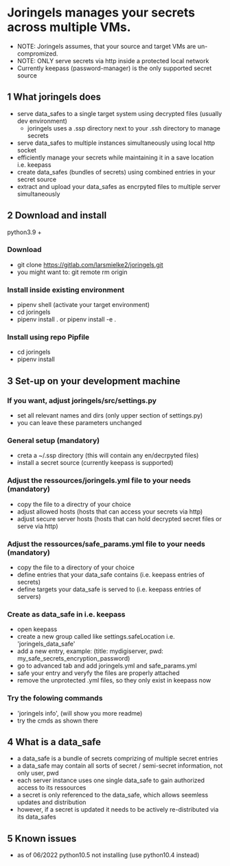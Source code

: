 # Joringels manages your secrets across multiple VMs.
- NOTE: Joringels assumes, that your source and target VMs are un-compromized.
- NOTE: ONLY serve secrets via http inside a protected local network
- Currently keepass (password-manager) is the only supported secret source

## 1 What joringels does
- serve data_safes to a single target system using decrypted files (usually dev environment)
    - joringels uses a .ssp directory next to your .ssh directory to manage secrets
- serve data_safes to multiple instances simultaneously using local http socket
- efficiently manage your secrets while maintaining it in a save location i.e. keepass
- create data_safes (bundles of secrets) using combined entries in your secret source
- extract and upload your data_safes as encrpyted files to multiple server simultaneously

## 2 Download and install
python3.9 +
### Download
- git clone https://gitlab.com/larsmielke2/joringels.git
- you might want to: git remote rm origin

### Install inside existing environment
- pipenv shell (activate your target environment)
- cd joringels
- pipenv install . or pipenv install -e .

### Install using repo Pipfile
- cd joringels
- pipenv install



## 3 Set-up on your development machine

### If you want, adjust joringels/src/settings.py
- set all relevant names and dirs (only upper section of settings.py)
- you can leave these parameters unchanged

### General setup (mandatory)
- creta a \~/.ssp directory (this will contain any en/decrpyted files)
- install a secret source (currently keepass is supported)

### Adjust the ressources/joringels.yml file to your needs (mandatory)
- copy the file to a directry of your choice
- adjust allowed hosts (hosts that can access your secrets via http)
- adjust secure server hosts (hosts that can hold decrypted secret files or serve via http)

### Adjust the ressources/safe_params.yml file to your needs (mandatory)
- copy the file to a directory of your choice
- define entries that your data_safe contains (i.e. keepass entries of secrets)
- define targets your data_safe is served to (i.e. keepass entries of servers)

### Create as data_safe in i.e. keepass
- open keepass
- create a new group called like settings.safeLocation i.e. 'joringels_data_safe'
- add a new entry, example: (title: mydigiserver, pwd: my_safe_secrets_encryption_password)
- go to advanced tab and add joringels.yml and safe_params.yml
- safe your entry and veryfy the files are properly attached
- remove the unprotected .yml files, so they only exist in keepass now

### Try the folowing commands
- 'joringels info', (will show you more readme)
- try the cmds as shown there

## 4 What is a data_safe
- a data_safe is a bundle of secrets comprizing of multiple secret entries
- a data_safe may contain all sorts of secret / semi-secret information, not only user, pwd
- each server instance uses one single data_safe to gain authorized access to its ressources
- a secret is only referenced to the data_safe, which allows seemless updates and distribution
- however, if a secret is updated it needs to be actively re-distributed via its data_safes

## 5 Known issues
- as of 06/2022 python10.5 not installing (use python10.4 instead)